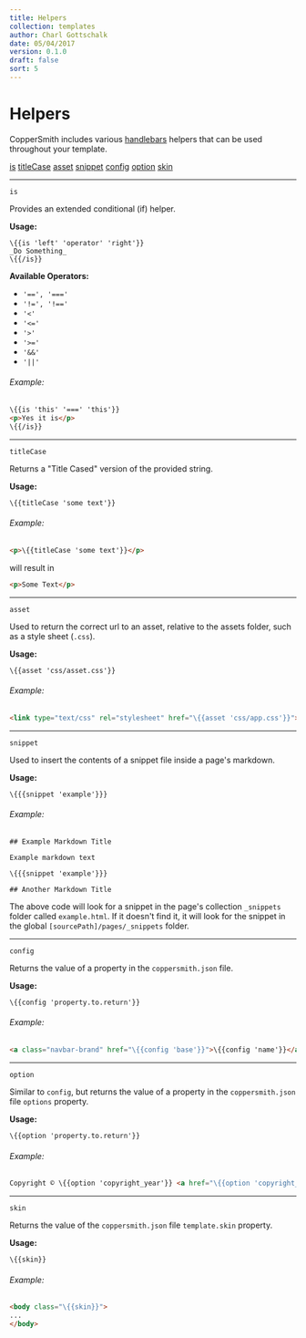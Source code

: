 ```yaml
---
title: Helpers
collection: templates
author: Charl Gottschalk
date: 05/04/2017
version: 0.1.0
draft: false
sort: 5
---
```


# Helpers

CopperSmith includes various [handlebars](http://handlebarsjs.com/) helpers that can be used throughout your template.

[is](#is)
[titleCase](#titleCase)
[asset](#asset)
[snippet](#snippet)
[config](#config)
[option](#option)
[skin](#skin)

---

<a name="is"></a>

`is`

Provides an extended conditional (if) helper.

**Usage:**

```
\{{is 'left' 'operator' 'right'}}
_Do Something_
\{{/is}}
```

**Available Operators:**

- `'==', '==='`
- `'!=', '!=='`
- `'<'`
- `'<='`
- `'>'`
- `'>='`
- `'&&'`
- `'||'`

###### Example:

```html
\{{is 'this' '===' 'this'}}
<p>Yes it is</p>
\{{/is}}
```

---

<a name="titleCase"></a>

`titleCase`

Returns a "Title Cased" version of the provided string.

**Usage:**

```
\{{titleCase 'some text'}}
```

###### Example:

```html
<p>\{{titleCase 'some text'}}</p>
```

will result in 

```html
<p>Some Text</p>
```

---

<a name="asset"></a>

`asset`

Used to return the correct url to an asset, relative to the assets folder, such as a style sheet (`.css`).

**Usage:**

```
\{{asset 'css/asset.css'}}
```

###### Example:

```html
<link type="text/css" rel="stylesheet" href="\{{asset 'css/app.css'}}">
```

---

<a name="snippet"></a>

`snippet`

Used to insert the contents of a snippet file inside a page's markdown.

**Usage:**

```
\{{{snippet 'example'}}}
```

###### Example:

```
## Example Markdown Title

Example markdown text

\{{{snippet 'example'}}}

## Another Markdown Title
```

The above code will look for a snippet in the page's collection `_snippets` folder called `example.html`. If it doesn't find it, it will look for the snippet in the global `[sourcePath]/pages/_snippets` folder.

---

<a name="config"></a>

`config`

Returns the value of a property in the `coppersmith.json` file.

**Usage:**

```
\{{config 'property.to.return'}}
```

###### Example:

```html
<a class="navbar-brand" href="\{{config 'base'}}">\{{config 'name'}}</a>
```

---

<a name="option"></a>

`option`

Similar to `config`, but returns the value of a property in the `coppersmith.json` file `options` property.

**Usage:**

```
\{{option 'property.to.return'}}
```

###### Example:

```html
Copyright © \{{option 'copyright_year'}} <a href="\{{option 'copyright_url'}}">\{{option 'copyright_display'}}</a>.
```

---

<a name="skin"></a>

`skin`

Returns the value of the `coppersmith.json` file `template.skin` property.

**Usage:**

```
\{{skin}}
```

###### Example:

```html
<body class="\{{skin}}">
...
</body>
```